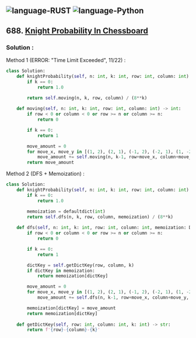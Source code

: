 ![language-RUST](https://img.shields.io/badge/RUST-8d4004?style=for-the-badge&logo=RUST)
![language-Python](https://img.shields.io/badge/Python-ffd43b?style=for-the-badge&logo=PYTHON)
---

## 688. [Knight Probability In Chessboard](https://leetcode.com/problems/knight-probability-in-chessboard)

### Solution :

Method 1 (ERROR: "Time Limit Exceeded", 11/22) :
```python
class Solution:
    def knightProbability(self, n: int, k: int, row: int, column: int) -> float:
        if k == 0:
            return 1.0

        return self.moving(n, k, row, column) / (8**k)
    
    def moving(self, n: int, k: int, row: int, column: int) -> int:
        if row < 0 or column < 0 or row >= n or column >= n:
            return 0

        if k == 0:
            return 1

        move_amount = 0
        for move_x, move_y in [(1, 2), (2, 1), (-1, 2), (-2, 1), (1, -2), (2, -1), (-1, -2), (-2, -1)]:
            move_amount += self.moving(n, k-1, row+move_x, column+move_y)
        return move_amount
```

Method 2 (DFS + Memoization) :
```python
class Solution:
    def knightProbability(self, n: int, k: int, row: int, column: int) -> float:
        if k == 0:
            return 1.0

        memoization = defaultdict(int)
        return self.dfs(n, k, row, column, memoization) / (8**k)
    
    def dfs(self, n: int, k: int, row: int, column: int, memoization: Dict[str, int]) -> int:
        if row < 0 or column < 0 or row >= n or column >= n:
            return 0

        if k == 0:
            return 1

        dictKey = self.getDictKey(row, column, k)
        if dictKey in memoization:
            return memoization[dictKey]

        move_amount = 0
        for move_x, move_y in [(1, 2), (2, 1), (-1, 2), (-2, 1), (1, -2), (2, -1), (-1, -2), (-2, -1)]:
            move_amount += self.dfs(n, k-1, row+move_x, column+move_y, memoization)

        memoization[dictKey] = move_amount
        return memoization[dictKey]
    
    def getDictKey(self, row: int, column: int, k: int) -> str:
        return f'{row}-{column}-{k}'
```
